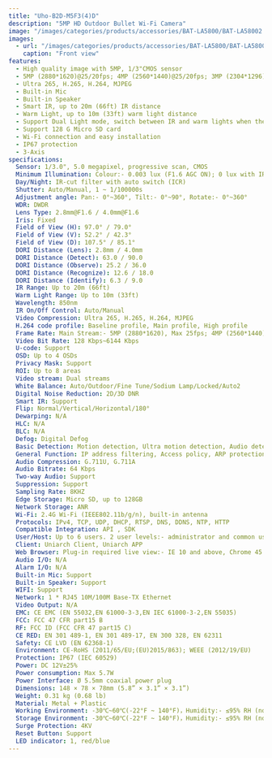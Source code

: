 ```yaml
---
title: "Uho-B2D-M5F3(4)D"
description: "5MP HD Outdoor Bullet Wi-Fi Camera"
image: "/images/categories/products/accessories/BAT-LA5800/BAT-LA58002.png"
images:
  - url: "/images/categories/products/accessories/BAT-LA5800/BAT-LA58002.png"
    caption: "Front view"
features:
  - High quality image with 5MP, 1/3"CMOS sensor
  - 5MP (2880*1620)@25/20fps; 4MP (2560*1440)@25/20fps; 3MP (2304*1296)@30/25fps; 2MP (1920*1080)@30/25fps; 720P (1280*720)@30/25fps
  - Ultra 265, H.265, H.264, MJPEG
  - Built-in Mic
  - Built-in Speaker
  - Smart IR, up to 20m (66ft) IR distance
  - Warm Light, up to 10m (33ft) warm light distance
  - Support Dual Light mode, switch between IR and warm lights when the preset is triggered.
  - Support 128 G Micro SD card
  - Wi-Fi connection and easy installation
  - IP67 protection
  - 3-Axis
specifications: 
  Sensor: 1/3.0", 5.0 megapixel, progressive scan, CMOS
  Minimum Illumination: Colour:- 0.003 lux (F1.6 AGC ON); 0 lux with IR on
  Day/Night: IR-cut filter with auto switch (ICR)
  Shutter: Auto/Manual, 1 ~ 1/100000s
  Adjustment angle: Pan:- 0°~360°, Tilt:- 0°~90°, Rotate:- 0°~360°
  WDR: DWDR
  Lens Type: 2.8mm@F1.6 / 4.0mm@F1.6
  Iris: Fixed
  Field of View (H): 97.0° / 79.0°
  Field of View (V): 52.2° / 42.3°
  Field of View (D): 107.5° / 85.1°
  DORI Distance (Lens): 2.8mm / 4.0mm
  DORI Distance (Detect): 63.0 / 90.0
  DORI Distance (Observe): 25.2 / 36.0
  DORI Distance (Recognize): 12.6 / 18.0
  DORI Distance (Identify): 6.3 / 9.0
  IR Range: Up to 20m (66ft)
  Warm Light Range: Up to 10m (33ft)
  Wavelength: 850nm
  IR On/Off Control: Auto/Manual
  Video Compression: Ultra 265, H.265, H.264, MJPEG
  H.264 code profile: Baseline profile, Main profile, High profile
  Frame Rate: Main Stream:- 5MP (2880*1620), Max 25fps; 4MP (2560*1440), Max 25fps; 3MP (2304*1296), Max 25fps; 2MP (1920*1080), Max 30fps; 720P (1280*720), Max 30fps; Sub Stream:- 720P (1280*720), Max 30fps; D1 (720*576), Max 30fps; 640*360,Max 30fps;
  Video Bit Rate: 128 Kbps~6144 Kbps
  U-code: Support
  OSD: Up to 4 OSDs
  Privacy Mask: Support
  ROI: Up to 8 areas
  Video stream: Dual streams
  White Balance: Auto/Outdoor/Fine Tune/Sodium Lamp/Locked/Auto2
  Digital Noise Reduction: 2D/3D DNR
  Smart IR: Support
  Flip: Normal/Vertical/Horizontal/180°
  Dewarping: N/A
  HLC: N/A
  BLC: N/A
  Defog: Digital Defog
  Basic Detection: Motion detection, Ultra motion detection, Audio detection, Tampering alarm
  General Function: IP address filtering, Access policy, ARP protection, RTSP authentication, User authentication, HTTP authentication
  Audio Compression: G.711U, G.711A
  Audio Bitrate: 64 Kbps
  Two-way Audio: Support
  Suppression: Support
  Sampling Rate: 8KHZ
  Edge Storage: Micro SD, up to 128GB
  Network Storage: ANR
  Wi-Fi: 2.4G Wi-Fi (IEEE802.11b/g/n), built-in antenna
  Protocols: IPv4, TCP, UDP, DHCP, RTSP, DNS, DDNS, NTP, HTTP
  Compatible Integration: API , SDK
  User/Host: Up to 6 users. 2 user levels:- administrator and common user
  Client: Uniarch Client, Uniarch APP
  Web Browser: Plug-in required live view:- IE 10 and above, Chrome 45 and above, Firefox 52 and above, Edge 79 and above
  Audio I/O: N/A
  Alarm I/O: N/A
  Built-in Mic: Support
  Built-in Speaker: Support
  WIFI: Support
  Network: 1 * RJ45 10M/100M Base-TX Ethernet
  Video Output: N/A
  EMC: CE EMC (EN 55032,EN 61000-3-3,EN IEC 61000-3-2,EN 55035)
  FCC: FCC 47 CFR part15 B
  RF: FCC ID (FCC CFR 47 part15 C)
  CE RED: EN 301 489-1, EN 301 489-17, EN 300 328, EN 62311
  Safety: CE LVD (EN 62368-1)
  Environment: CE-RoHS (2011/65/EU;(EU)2015/863); WEEE (2012/19/EU)
  Protection: IP67 (IEC 60529)
  Power: DC 12V±25%
  Power consumption: Max 5.7W
  Power Interface: Ø 5.5mm coaxial power plug
  Dimensions: 148 × 78 × 78mm (5.8” × 3.1” × 3.1”)
  Weight: 0.31 kg (0.68 lb)
  Material: Metal + Plastic
  Working Environment: -30℃~60℃(-22°F ~ 140°F)，Humidity:- ≤95% RH (non-condensing)
  Storage Environment: -30℃~60℃(-22°F ~ 140°F)，Humidity:- ≤95% RH (non-condensing)
  Surge Protection: 4KV
  Reset Button: Support
  LED indicator: 1, red/blue
---
```

